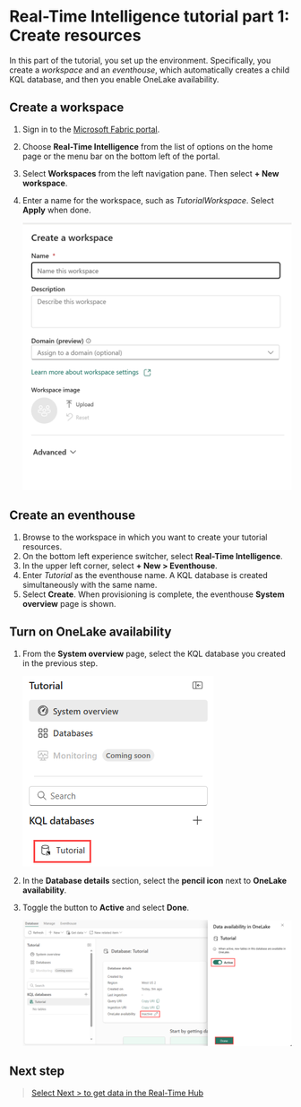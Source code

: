 # Real-Time Intelligence tutorial part 1: Create resources

In this part of the tutorial, you set up the environment. Specifically, you create a *workspace* and an *eventhouse*, which automatically creates a child KQL database, and then you enable OneLake availability.

## Create a workspace
1. Sign in to the [Microsoft Fabric portal](https://fabric.microsoft.com).
2. Choose **Real-Time Intelligence** from the list of options on the home page or the menu bar on the bottom left of the portal.
3. Select **Workspaces** from the left navigation pane. Then select **+ New workspace**.
4. Enter a name for the workspace, such as *TutorialWorkspace*. Select **Apply** when done.

    ![Screenshot showing how to create a new workspace in Real-Time Intelligence.](/media/create-workspace-side-pane.png)

## Create an eventhouse

1. Browse to the workspace in which you want to create your tutorial resources.
2. On the bottom left experience switcher, select **Real-Time Intelligence**.
3. In the upper left corner, select **+ New > Eventhouse**.
4. Enter *Tutorial* as the eventhouse name. A KQL database is created simultaneously with the same name.
5. Select **Create**. When provisioning is complete, the eventhouse **System overview** page is shown.

## Turn on OneLake availability

1. From the **System overview** page, select the KQL database you created in the previous step.

    ![Screnshot of the System overview for new eventhouse with Tutorial database selected and highlighted with a red box.](/media/select-tutorial-database.png)

2. In the **Database details** section, select the **pencil icon** next to **OneLake availability**.
3. Toggle the button to **Active** and select **Done**.

    ![Screenshot showing how to turn on OneLake availability.](/media/one-lake-availability.png)


## Next step

> [Select Next > to get data in the Real-Time Hub]()
